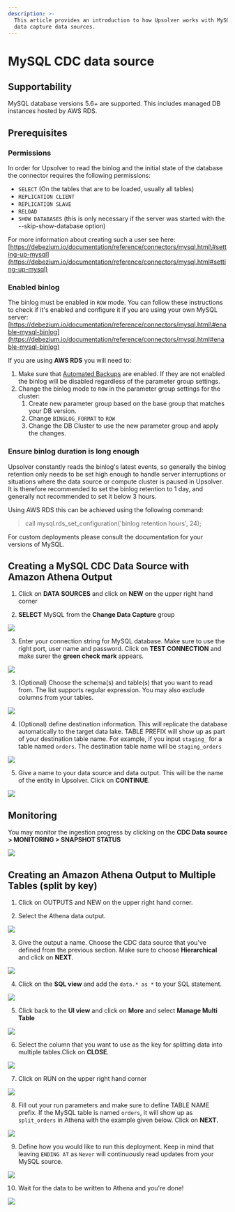 ```yaml
---
description: >-
  This article provides an introduction to how Upsolver works with MySQL change
  data capture data sources.
---
```


# MySQL CDC data source

## Supportability

MySQL database versions 5.6+ are supported. This includes managed DB instances hosted by AWS RDS.

## Prerequisites

### Permissions

In order for Upsolver to read the binlog and the initial state of the database the connector requires the following permissions:

* `SELECT` \(On the tables that are to be loaded, usually all tables\)
* `REPLICATION CLIENT`
* `REPLICATION SLAVE`
* `RELOAD`
* `SHOW DATABASES` \(this is only necessary if the server was started with the --skip-show-database option\)

For more information about creating such a user see here: [https://debezium.io/documentation/reference/connectors/mysql.html\#setting-up-mysql](https://debezium.io/documentation/reference/connectors/mysql.html#setting-up-mysql)

### Enabled binlog

The binlog must be enabled in `ROW` mode. You can follow these instructions to check if it's enabled and configure it if you are using your own MySQL server: [https://debezium.io/documentation/reference/connectors/mysql.html\#enable-mysql-binlog](https://debezium.io/documentation/reference/connectors/mysql.html#enable-mysql-binlog)

If you are using **AWS RDS** you will need to:

1. Make sure that [Automated Backups](https://docs.aws.amazon.com/AmazonRDS/latest/UserGuide/USER_WorkingWithAutomatedBackups.html) are enabled. If they are not enabled the binlog will be disabled regardless of the parameter group settings.
2. Change the binlog mode to `ROW` in the parameter group settings for the cluster:
   1. Create new parameter group based on the base group that matches your DB version.
   2. Change `BINGLOG_FORMAT` to `ROW`
   3. Change the DB Cluster to use the new parameter group and apply the changes. 

### Ensure binlog duration is long enough

Upsolver constantly reads the binlog's latest events, so generally the binlog retention only needs to be set high enough to handle server interruptions or situations where the data source or compute cluster is paused in Upsolver. It is therefore recommended to set the binlog retention to 1 day, and generally not recommended to set it below 3 hours.

Using AWS RDS this can be achieved using the following command:

> call mysql.rds\_set\_configuration\('binlog retention hours', 24\);

For custom deployments please consult the documentation for your versions of MySQL.

## Creating a MySQL CDC Data Source with Amazon Athena Output

1. Click on **DATA SOURCES** and click on **NEW** on the upper right hand corner

2. **SELECT** MySQL from the **Change Data Capture** group

![](../../.gitbook/assets/image%20%28249%29.png)

3. Enter your connection string for MySQL database. Make sure to use the right port, user name and password. Click on **TEST CONNECTION** and make surer the **green check mark** appears.

![](../../.gitbook/assets/image%20%2824%29.png)

3. \(Optional\) Choose the schema\(s\) and table\(s\) that you want to read from. The list supports regular expression. You may also exclude columns from your tables.

![](../../.gitbook/assets/image%20%2811%29.png)

4. \(Optional\) define destination information. This will replicate the database automatically to the target data lake. TABLE PREFIX will show up as part of your destination table name. For example, if you input `staging_` for a table named `orders`. The destination table name will be `staging_orders` 

![](../../.gitbook/assets/image%20%28268%29.png)

5. Give a name to your data source and data output. This will be the name of the entity in Upsolver. Click on **CONTINUE**. 

![](../../.gitbook/assets/image%20%2818%29.png)

## Monitoring

You may monitor the ingestion progress by clicking on the **CDC Data source &gt; MONITORING &gt; SNAPSHOT STATUS**

![](../../.gitbook/assets/image%20%28264%29.png)

## Creating an Amazon Athena Output to Multiple Tables \(split by key\)

1. Click on OUTPUTS and NEW on the upper right hand corner.

2. Select the Athena data output.

![](../../.gitbook/assets/image%20%28265%29.png)

3. Give the output a name. Choose the CDC data source that you've defined from the previous section. Make sure to choose **Hierarchical** and click on **NEXT**.

![](../../.gitbook/assets/image%20%28269%29.png)

4. Click on the **SQL view** and add the `data.* as *` to your SQL statement. 

![](../../.gitbook/assets/image%20%28118%29.png)

5. Click back to the **UI view** and click on **More** and select **Manage Multi Table** 

![](../../.gitbook/assets/image%20%28206%29.png)

6. Select the column that you want to use as the key for splitting data into multiple tables.Click on **CLOSE**.

![](../../.gitbook/assets/image%20%286%29.png)

7. Click on RUN on the upper right hand corner

![](../../.gitbook/assets/image%20%28267%29.png)

8. Fill out your run parameters and make sure to define TABLE NAME prefix. If the MySQL table is named `orders`, it will show up as `split_orders` in Athena with the example given below. Click on **NEXT**.

![](../../.gitbook/assets/image%20%28241%29.png)

9. Define how you would like to run this deployment. Keep in mind that leaving `ENDING AT` as `Never` will continuously read updates from your MySQL source.

![](../../.gitbook/assets/image%20%28266%29.png)

10. Wait for the data to be written to Athena and you're done! 

![](../../.gitbook/assets/image%20%2869%29.png)

